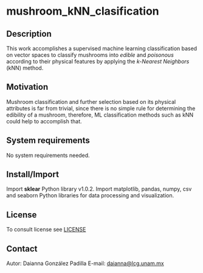 # mushroom_kNN_clasification
## Description
This work accomplishes a supervised machine learning classification based on vector spaces to classify mushrooms into *edible* and *poisonous* according to their physical features by applying the *k-Nearest Neighbors* (kNN) method.

## Motivation
Mushroom classification and further selection based on its physical attributes is far from trivial, since there is no simple rule for determining the edibility of a mushroom, therefore, ML classification methods such as kNN could help to accomplish that.

## System requirements
No system requirements needed.

## Install/Import
Import **sklear** Python library v1.0.2.
Import matplotlib, pandas, numpy, csv and seaborn Python libraries for data processing and visualization.

## License
To consult license see [LICENSE](LICENSE) 

## Contact
Autor: Daianna González Padilla 
E-mail: daianna@lcg.unam.mx
